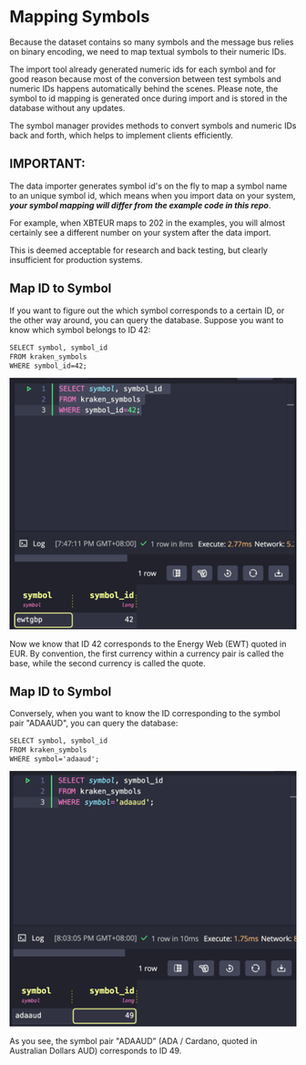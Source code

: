 
# Mapping Symbols

Because the dataset contains so many symbols and the message bus relies on
binary encoding, we need to map textual symbols to their numeric IDs.

The import tool already generated numeric ids for each symbol and for good reason because
most of the conversion between test symbols and numeric IDs happens
automatically behind the scenes. Please note, the symbol to id mapping is generated once during import 
and is stored in the database without any updates.

The symbol manager provides methods to convert symbols and numeric IDs back
and forth, which helps to implement clients efficiently.

## IMPORTANT:

The data importer generates symbol id's on the fly to map a symbol name to an unique symbol id, which means when you import data on your system, **_your symbol mapping will differ from the example code in this repo_**.

For example, when XBTEUR maps to 202 in the examples, you will almost certainly see a different number on your system after the data import. 

This is deemed acceptable for research and back testing, but clearly insufficient for production systems. 

## Map ID to Symbol

If you want to figure out the which symbol corresponds to a certain ID, or the other way around, you can query
the database. Suppose you  want to know which symbol belongs to ID 42:

```
SELECT symbol, symbol_id 
FROM kraken_symbols
WHERE symbol_id=42;
```

![symbol_query.png](img/symbol_query.png)

Now we know that ID 42 corresponds to the Energy Web (EWT) quoted in EUR.
By convention, the first currency within a currency pair is called the base, while the second currency is called the quote.

## Map ID to Symbol

Conversely, when you want to know the ID corresponding to the symbol pair "ADAAUD", you can query the database:

```
SELECT symbol, symbol_id 
FROM kraken_symbols
WHERE symbol='adaaud';
```
![symbol_query.png](img/reverse_symbol_query.png)

As you see, the symbol pair "ADAAUD" (ADA / Cardano, quoted in Australian Dollars AUD) corresponds to ID 49.
